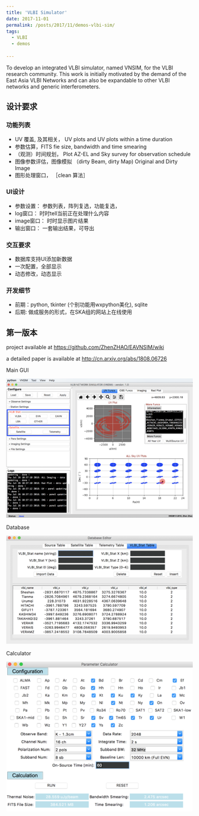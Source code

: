 ```yaml
---
title: 'VLBI Simulator'
date: 2017-11-01
permalink: /posts/2017/11/demos-vlbi-sim/
tags:
  - VLBI
  - demos

---
```

To develop an integrated VLBI simulator, named VNSIM, for the VLBI research community. 
This work is initially motivated by the demand of the East Asia VLBI Networks and can also be expandable to other VLBI networks and generic interferometers.

## 设计要求

### 功能列表

- UV 覆盖, 及其相关， UV plots and UV plots within a time duration
- 参数估算，FITS fie size, bandwidth and time smearing 
- （观测）时间规划， Plot AZ-EL and Sky survey for observation schedule
- 图像参数评估，图像模拟 （dirty Beam, dirty Map) Original and Dirty Image
- 图形处理窗口， ［clean 算法］

### UI设计

- 参数设置： 参数列表，阵列复选，功能复选，
- log窗口： 时时tell当前正在处理什么内容
- image窗口： 时时显示图片结果
- 输出窗口： 一套输出结果，可导出

### 交互要求

- 数据库支持UI添加新数据
- 一次配置，全部显示
- 动态修改，动态显示

### 开发细节

- 前期：python, tkinter (个别功能用wxpython美化), sqlite
- 后期: 做成服务的形式，在SKA组的网站上在线使用



## 第一版本

project available at https://github.com/ZhenZHAO/EAVNSIM/wiki

a detailed paper is available at http://cn.arxiv.org/abs/1808.06726

Main GUI

![soft_gui](/files/demos/vlbi/soft_gui.png)

Database

![soft_gui](/files/demos/vlbi/ui_db.png)

Calculator

![soft_gui](/files/demos/vlbi/ui_cal.png)